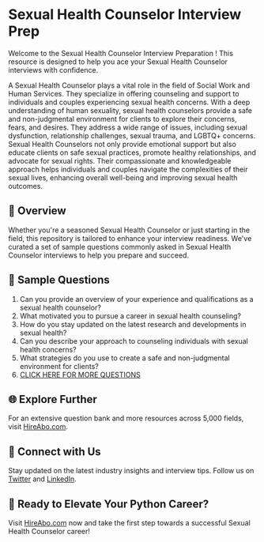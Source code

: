 # Sexual Health Counselor Interview Prep

Welcome to the Sexual Health Counselor Interview Preparation ! This resource is designed to help you ace your Sexual Health Counselor interviews with confidence.

A Sexual Health Counselor plays a vital role in the field of Social Work and Human Services. They specialize in offering counseling and support to individuals and couples experiencing sexual health concerns. With a deep understanding of human sexuality, sexual health counselors provide a safe and non-judgmental environment for clients to explore their concerns, fears, and desires. They address a wide range of issues, including sexual dysfunction, relationship challenges, sexual trauma, and LGBTQ+ concerns. Sexual Health Counselors not only provide emotional support but also educate clients on safe sexual practices, promote healthy relationships, and advocate for sexual rights. Their compassionate and knowledgeable approach helps individuals and couples navigate the complexities of their sexual lives, enhancing overall well-being and improving sexual health outcomes.

## 🚀 Overview

Whether you're a seasoned Sexual Health Counselor or just starting in the field, this repository is tailored to enhance your interview readiness. We've curated a set of sample questions commonly asked in Sexual Health Counselor interviews to help you prepare and succeed.

## 📝 Sample Questions

1. Can you provide an overview of your experience and qualifications as a sexual health counselor?
2. What motivated you to pursue a career in sexual health counseling?
3. How do you stay updated on the latest research and developments in sexual health?
4. Can you describe your approach to counseling individuals with sexual health concerns?
5. What strategies do you use to create a safe and non-judgmental environment for clients?
6. [CLICK HERE FOR MORE QUESTIONS](https://hireabo.com/job/13_1_14/Sexual%20Health%20Counselor)

## 🌐 Explore Further

For an extensive question bank and more resources across 5,000 fields, visit [HireAbo.com](https://www.hireabo.com).

## 📱 Connect with Us

Stay updated on the latest industry insights and interview tips. Follow us on [Twitter](https://twitter.com/hireabo) and [LinkedIn](https://www.linkedin.com/in/hire-abo-3609972a8/).

## 🚀 Ready to Elevate Your Python Career?

Visit [HireAbo.com](https://www.hireabo.com) now and take the first step towards a successful Sexual Health Counselor career!